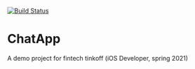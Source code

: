 [![Build Status](https://github.com/dmsezv/ChatApp/actions/workflows/github.yml/badge.svg?branch=continuous-integration)](https://github.com/dmsezv/ChatApp/actions/workflows/github.yml)


# ChatApp

A demo project for fintech tinkoff (iOS Developer, spring 2021)


